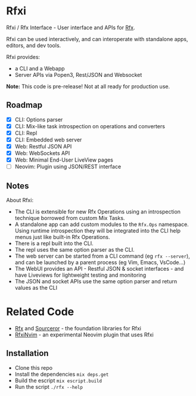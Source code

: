 # Rfxi

Rfxi / Rfx Interface - User interface and APIs for [Rfx](https://github.com/andyl/rfx).

Rfxi can be used interactively, and can interoperate with standalone apps,
editors, and dev tools.  

Rfxi provides:

- a CLI and a Webapp
- Server APIs via Popen3, Rest/JSON and Websocket

**Note:** This code is pre-release!  Not at all ready for production use.

## Roadmap

- [x] CLI: Options parser
- [x] CLI: Mix-like task introspection on operations and converters
- [x] CLI: Repl
- [x] CLI: Embedded web server
- [x] Web: Restful JSON API
- [x] Web: WebSockets API
- [x] Web: Minimal End-User LiveView pages
- [ ] Neovim: Plugin using JSON/REST interface

## Notes

About Rfxi:
- The CLI is extensible for new Rfx Operations using an introspection technique
  borrowed from custom Mix Tasks.  
- A standalone app can add custom modules to the `Rfx.Ops` namespace.  Using
  runtime introspection they will be integrated into the CLI help menus just
  like built-in Rfx Operations. 
- There is a repl built into the CLI.
- The repl uses the same option parser as the CLI.  
- The web server can be started from a CLI command (eg `rfx --server`), and can
  be launched by a parent process (eg Vim, Emacs, VsCode...)
- The WebUI provides an API - Restful JSON & socket interfaces - and have
  Liveviews for lightweight testing and monitoring
- The JSON and socket APIs use the same option parser and return values as the
  CLI

# Related Code

- [Rfx][rfx] and [Sourceror][src] - the foundation libraries for Rfxi
- [RfxiNvim][nvm] - an experimental Neovim plugin that uses Rfxi

[rfx]: https://github.com/andyl/rfx
[nvm]: https://github.com/andyl/rfxi_nvim
[src]: https://github.com/doorgan/sourceror

## Installation

- Clone this repo
- Install the dependencies `mix deps.get`
- Build the escript `mix escript.build`
- Run the script `./rfx --help`

